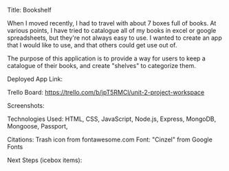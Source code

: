 Title: Bookshelf

When I moved recently, I had to travel with about 7 boxes full of books. At various points, I have tried to catalogue all of my books in excel or google spreadsheets, but they're not always easy to use. I wanted to create an app that I would like to use, and that others could get use out of.

The purpose of this application is to provide a way for users to keep a catalogue of their books, and create "shelves" to categorize them.


Deployed App Link: 

Trello Board: https://trello.com/b/jpT5RMCl/unit-2-project-workspace

Screenshots:


Technologies Used:
HTML, CSS, JavaScript, Node.js, Express, MongoDB, Mongoose, Passport, 

Citations: 
Trash icon from fontawesome.com
Font: "Cinzel" from Google Fonts


Next Steps (icebox items):